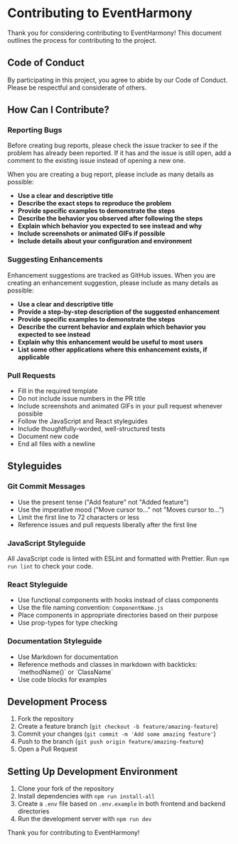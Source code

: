 # Contributing to EventHarmony

Thank you for considering contributing to EventHarmony! This document outlines the process for contributing to the project.

## Code of Conduct

By participating in this project, you agree to abide by our Code of Conduct. Please be respectful and considerate of others.

## How Can I Contribute?

### Reporting Bugs

Before creating bug reports, please check the issue tracker to see if the problem has already been reported. If it has and the issue is still open, add a comment to the existing issue instead of opening a new one.

When you are creating a bug report, please include as many details as possible:

- **Use a clear and descriptive title**
- **Describe the exact steps to reproduce the problem**
- **Provide specific examples to demonstrate the steps**
- **Describe the behavior you observed after following the steps**
- **Explain which behavior you expected to see instead and why**
- **Include screenshots or animated GIFs if possible**
- **Include details about your configuration and environment**

### Suggesting Enhancements

Enhancement suggestions are tracked as GitHub issues. When you are creating an enhancement suggestion, please include as many details as possible:

- **Use a clear and descriptive title**
- **Provide a step-by-step description of the suggested enhancement**
- **Provide specific examples to demonstrate the steps**
- **Describe the current behavior and explain which behavior you expected to see instead**
- **Explain why this enhancement would be useful to most users**
- **List some other applications where this enhancement exists, if applicable**

### Pull Requests

- Fill in the required template
- Do not include issue numbers in the PR title
- Include screenshots and animated GIFs in your pull request whenever possible
- Follow the JavaScript and React styleguides
- Include thoughtfully-worded, well-structured tests
- Document new code
- End all files with a newline

## Styleguides

### Git Commit Messages

- Use the present tense ("Add feature" not "Added feature")
- Use the imperative mood ("Move cursor to..." not "Moves cursor to...")
- Limit the first line to 72 characters or less
- Reference issues and pull requests liberally after the first line

### JavaScript Styleguide

All JavaScript code is linted with ESLint and formatted with Prettier. Run `npm run lint` to check your code.

### React Styleguide

- Use functional components with hooks instead of class components
- Use the file naming convention: `ComponentName.js`
- Place components in appropriate directories based on their purpose
- Use prop-types for type checking

### Documentation Styleguide

- Use Markdown for documentation
- Reference methods and classes in markdown with backticks: \`methodName()\` or \`ClassName\`
- Use code blocks for examples

## Development Process

1. Fork the repository
2. Create a feature branch (`git checkout -b feature/amazing-feature`)
3. Commit your changes (`git commit -m 'Add some amazing feature'`)
4. Push to the branch (`git push origin feature/amazing-feature`)
5. Open a Pull Request

## Setting Up Development Environment

1. Clone your fork of the repository
2. Install dependencies with `npm run install-all`
3. Create a `.env` file based on `.env.example` in both frontend and backend directories
4. Run the development server with `npm run dev`

Thank you for contributing to EventHarmony!